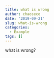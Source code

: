 ```yaml
---
title: what is wrong
author: chaoseco
date: '2019-09-21'
slug: what-is-wrong
categories:
  - Example
tags: []
---
```


what is wrong?